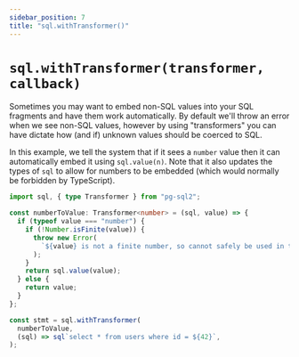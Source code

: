 ```yaml
---
sidebar_position: 7
title: "sql.withTransformer()"
---
```


# `sql.withTransformer(transformer, callback)`

Sometimes you may want to embed non-SQL values into your SQL fragments and have
them work automatically. By default we'll throw an error when we see non-SQL
values, however by using "transformers" you can have dictate how (and if)
unknown values should be coerced to SQL.

In this example, we tell the system that if it sees a `number` value then it
can automatically embed it using `sql.value(n)`. Note that it also updates the
types of `sql` to allow for numbers to be embedded (which would normally be
forbidden by TypeScript).

```ts
import sql, { type Transformer } from "pg-sql2";

const numberToValue: Transformer<number> = (sql, value) => {
  if (typeof value === "number") {
    if (!Number.isFinite(value)) {
      throw new Error(
        `${value} is not a finite number, so cannot safely be used in the SQL statement.`,
      );
    }
    return sql.value(value);
  } else {
    return value;
  }
};

const stmt = sql.withTransformer(
  numberToValue,
  (sql) => sql`select * from users where id = ${42}`,
);
```
